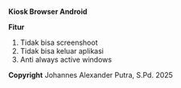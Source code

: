**Kiosk Browser Android**

**Fitur**
1. Tidak bisa screenshoot
2. Tidak bisa keluar aplikasi
3. Anti always active windows


**Copyright** Johannes Alexander Putra, S.Pd. 2025
